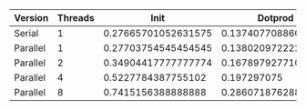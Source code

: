 | Version  | Threads |         Init        |       Dotprod       |         User        |         Sys         |       Elapsed       |      Speedup       |     Efficiency     |
|----------|---------|---------------------|---------------------|---------------------|---------------------|---------------------|--------------------|--------------------|
|  Serial  |    1    | 0.27665701052631575 | 0.13740770886075954 | 0.23163809523809525 | 0.20723529411764705 | 0.43783809523809525 |        1.0         |        1.0         |
| Parallel |    1    | 0.27703754545454545 | 0.13802097222222223 |  0.2336063829787234 | 0.20426000000000005 | 0.43753174603174605 | 1.0007001759509513 | 1.0007001759509513 |
| Parallel |    2    | 0.34904417777777774 | 0.16789792771084336 | 0.29972115384615383 |  0.2639439252336449 |  0.2889818181818182 | 1.5151060298285668 | 0.7575530149142834 |
| Parallel |    4    |  0.5227784387755102 |     0.197297075     |  0.4582075471698113 |      0.3723125      | 0.21801162790697678 | 2.0083245074657947 | 0.5020811268664487 |
| Parallel |    8    |  0.7415156388888888 |  0.2860718762886598 |  0.6966306306306305 |  0.5647522935779816 |  0.1767883211678832 | 2.4766234123707287 | 0.3095779265463411 |